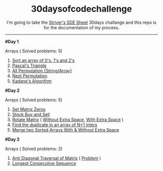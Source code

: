 <h1 align=center>30daysofcodechallenge</h1>

<p align="center">I'm going to take the <a href="https://takeuforward.org/interviews/strivers-sde-sheet-top-coding-interview-problems/">Striver's SDE Sheet</a> 30days challange and this repo is for the documentation of my process.</p>

<hr>

**#Day 1**

Arrays ( Solved problems:  5)

  1)  <a href="https://takeuforward.org/data-structure/sort-an-array-of-0s-1s-and-2s/">Sort an array of 0's, 1's and 2's</a>
  2)  <a href="https://takeuforward.org/data-structure/program-to-generate-pascals-triangle/">Pascal's Triangle</a>
  3)  <a href="https://takeuforward.org/data-structure/print-all-permutations-of-a-string-array/">All Permutation {String/Array}</a>
  4)  <a href="https://takeuforward.org/data-structure/next_permutation-find-next-lexicographically-greater-permutation/">Next Permutation</a>
  5)  <a href="https://takeuforward.org/data-structure/kadanes-algorithm-maximum-subarray-sum-in-an-array/">Kadane's Algorithm</a>

**#Day 2**
  
  Arrays ( Solved problems:  5)

  1)  <a href="https://takeuforward.org/data-structure/set-matrix-zero/">Set Matrix Zeros</a>
  2)  <a href="https://takeuforward.org/data-structure/stock-buy-and-sell/">Stock Buy and Sell</a>
  3)  <a href="https://takeuforward.org/data-structure/rotate-image-by-90-degree/">Rotate Matrix</a>  ( <a href="https://www.geeksforgeeks.org/problems/rotate-a-2d-array-without-using-extra-space1004/1">Without Extra Space</a>,  <a href="https://www.geeksforgeeks.org/problems/rotate-by-90-degree0356/1">With Extra Space</a> )
  4)  <a href="https://takeuforward.org/data-structure/find-the-duplicate-in-an-array-of-n1-integers/">Find the duplicate in an array of N+1 inters</a>
  5)  <a href="https://takeuforward.org/data-structure/merge-two-sorted-arrays-without-extra-space/">Merge two Sorted Arrays With & Without Extra Space</a> 

**#Day 2**
  
  Arrays ( Solved problems:  2)

  1) <a href="https://youtu.be/T8ErAYobcbc?si=7-RYu-DyT5pPEbdm">Anti Diagonal Traversal of Matrix</a> ( <a href="https://www.geeksforgeeks.org/problems/print-diagonally1623/1">Problem</a> )
  2) <a href="https://takeuforward.org/data-structure/longest-consecutive-sequence-in-an-array/">Longest Consecutive Sequence</a>

